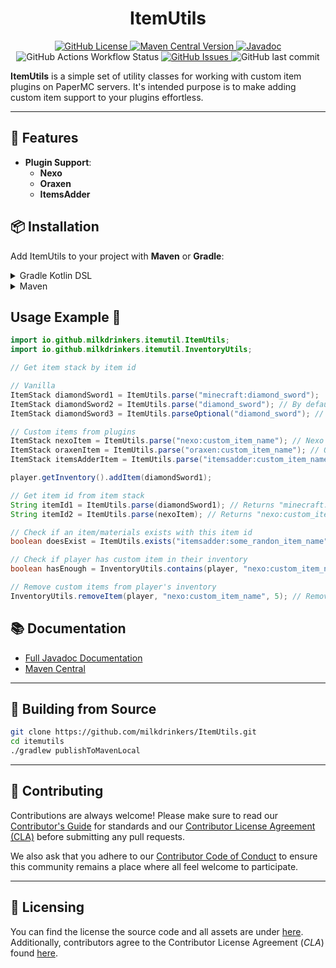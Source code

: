<h1 style="text-align:center;">ItemUtils</h1>

<p style="text-align:center;">
    <a href="https://github.com/milkdrinkers/ItemUtils/blob/main/LICENSE">
        <img alt="GitHub License" src="https://img.shields.io/github/license/milkdrinkers/ItemUtils?style=for-the-badge&color=blue&labelColor=141417">
    </a>
    <a href="https://central.sonatype.com/artifact/io.github.milkdrinkers/itemutils">
        <img alt="Maven Central Version" src="https://img.shields.io/maven-central/v/io.github.milkdrinkers/itemutils?style=for-the-badge&labelColor=141417">
    </a>
    <a href="https://javadoc.io/doc/io.github.milkdrinkers/itemutils">
        <img alt="Javadoc" src="https://img.shields.io/badge/JAVADOC-8A2BE2?style=for-the-badge&labelColor=141417">
    </a>
    <img alt="GitHub Actions Workflow Status" src="https://img.shields.io/github/actions/workflow/status/milkdrinkers/ItemUtils/ci.yml?style=for-the-badge&labelColor=141417">
    <a href="https://github.com/milkdrinkers/ItemUtils/issues">
        <img alt="GitHub Issues" src="https://img.shields.io/github/issues/milkdrinkers/ItemUtils?style=for-the-badge&labelColor=141417">
    </a>
    <img alt="GitHub last commit" src="https://img.shields.io/github/last-commit/milkdrinkers/ItemUtils?style=for-the-badge&labelColor=141417">
</p>

**ItemUtils** is a simple set of utility classes for working with custom item plugins on PaperMC servers. It's intended purpose is to make adding custom item support to your plugins effortless.

---

## 🌟 Features

- **Plugin Support**: 
  - **Nexo**
  - **Oraxen**
  - **ItemsAdder**

## 📦 Installation

Add ItemUtils to your project with **Maven** or **Gradle**:

<details>
<summary>Gradle Kotlin DSL</summary>

```kotlin
repositories {
    mavenCentral()
}

dependencies {
    implementation("io.github.milkdrinkers:itemutils:LATEST_VERSION")
}
```

</details>

<details>
<summary>Maven</summary>

```xml
<project>
    <dependencies>
        <dependency>  
            <groupId>io.github.milkdrinkers</groupId>  
            <artifactId>itemutils</artifactId>  
            <version>LATEST_VERSION</version>  
        </dependency>  
    </dependencies>
</project>
```

</details>

## Usage Example 🚀

```java
import io.github.milkdrinkers.itemutil.ItemUtils;
import io.github.milkdrinkers.itemutil.InventoryUtils;

// Get item stack by item id

// Vanilla
ItemStack diamondSword1 = ItemUtils.parse("minecraft:diamond_sword");
ItemStack diamondSword2 = ItemUtils.parse("diamond_sword"); // By default assumes using "minecraft:" namespace
ItemStack diamondSword3 = ItemUtils.parseOptional("diamond_sword"); // Same as #parse(String), but returns an optional

// Custom items from plugins
ItemStack nexoItem = ItemUtils.parse("nexo:custom_item_name"); // Nexo
ItemStack oraxenItem = ItemUtils.parse("oraxen:custom_item_name"); // Oraxen
ItemStack itemsAdderItem = ItemUtils.parse("itemsadder:custom_item_name"); // ItemsAdder

player.getInventory().addItem(diamondSword1);

// Get item id from item stack
String itemId1 = ItemUtils.parse(diamondSword1); // Returns "minecraft:diamond_sword"
String itemId2 = ItemUtils.parse(nexoItem); // Returns "nexo:custom_item_name"

// Check if an item/materials exists with this item id
boolean doesExist = ItemUtils.exists("itemsadder:some_randon_item_name");

// Check if player has custom item in their inventory
boolean hasEnough = InventoryUtils.contains(player, "nexo:custom_item_name", 1); // Check if player has at least 1 of the custom item

// Remove custom items from player's inventory
InventoryUtils.removeItem(player, "nexo:custom_item_name", 5); // Remove 5 of the custom item from player's inventory
```

## 📚 Documentation

- [Full Javadoc Documentation](https://javadoc.io/doc/io.github.milkdrinkers/itemutils)
- [Maven Central](https://central.sonatype.com/artifact/io.github.milkdrinkers/itemutils)

---

## 🔨 Building from Source

```bash
git clone https://github.com/milkdrinkers/ItemUtils.git
cd itemutils
./gradlew publishToMavenLocal
```

---

## 🔧 Contributing

Contributions are always welcome! Please make sure to read our [Contributor's Guide](CONTRIBUTING.md) for standards and
our [Contributor License Agreement (CLA)](CONTRIBUTOR_LICENSE_AGREEMENT.md) before submitting any pull requests.

We also ask that you adhere to our [Contributor Code of Conduct](CODE_OF_CONDUCT.md) to ensure this community remains a
place where all feel welcome to participate.

---

## 📝 Licensing

You can find the license the source code and all assets are under [here](../LICENSE). Additionally, contributors agree
to the Contributor License Agreement \(*CLA*\) found [here](CONTRIBUTOR_LICENSE_AGREEMENT.md).
